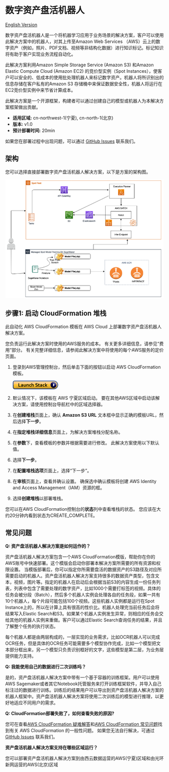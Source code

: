 # 数字资产盘活机器人

[English Version](./README.md)

数字资产盘活机器人是一个将机器学习应用于业务场景的解决方案，客户可以使用此解决方案中的机器人，对其上传至Amazon Web Services （AWS）云上的数字资产（例如，照片、PDF文档、视频等非结构化数据）进行知识标记。标记知识将有助于客户实现业务流程自动化。

此解决方案利用Amazon Simple Storage Service (Amazon S3) 和Amazon Elastic Compute Cloud (Amazon EC2) 的竞价型实例（Spot Instances），使客户可以安全的、低成本的使用批处理机器人来标记数字资产。机器人将所识别出的信息存储在客户私有的Amazon S3 存储桶中来保证数据安全性，机器人将运行在EC2竞价型实例中来节省计算成本。

此解决方案是一个开源框架，构建者可以通过创建自己的模型或机器人为本解决方案框架做出贡献。


- **适用区域:** cn-northwest-1(宁夏), cn-north-1(北京)
- **版本:** v1.0
- **预计部署时间:** 20min

如果您在部署过程中出现问题，可以通过 [GitHub Issues](https://github.com/aws-samples/spot-tag-bot-for-digital-assets/issues) 联系我们。

## 架构

您可以选择直接部署数字资产盘活机器人解决方案，以下是方案的架构图。

![Architect](assets/architect.png)

## 步骤1: 启动 CloudFormation 堆栈

此自动化 AWS CloudFormation 模板在 AWS Cloud 上部署数字资产盘活机器人解决方案。

您负责运行此解决方案时使用的AWS服务的成本。 有关更多详细信息，请参见“费用”部分。 有关完整详细信息，请参阅此解决方案中将使用的每个AWS服务的定价页面。

1. 登录到AWS管理控制台，然后单击下面的按钮以启动 AWS CloudFormation 模板。

    [![Launch Stack](assets/launch-stack.png)](https://cn-northwest-1.console.amazonaws.cn/cloudformation/home?region=cn-northwest-1#/stacks/create/template?stackName=spot-bot&templateURL=https:%2F%2Faws-solutions-reference.s3.cn-north-1.amazonaws.com.cn%2Fspot-bot%2Fv1.0.0%2Fspot-bot-china.template)
    
2. 默认情况下，该模板在 AWS 宁夏区域启动。 要在其他AWS区域中启动该解决方案，请使用控制台导航栏中的区域选择器。

3. 在**创建堆栈**页面上，确认 **Amazon S3 URL** 文本框中显示正确的模板URL，然后选择**下一步**。

4. 在**指定堆栈详细信息**页面上，为解决方案堆栈分配名称。

5. 在**参数**下，查看模板的参数并根据需要进行修改。 此解决方案使用以下默认值。

2. 选择**下一步**。

3. 在**配置堆栈选项**页面上，选择“下一步”。

4. 在**审核**页面上，查看并确认设置。 确保选中确认模板将创建 AWS Identity and Access Management（IAM）资源的框。

5. 选择**创建堆栈**以部署堆栈。

您可以在AWS CloudFormation控制台的**状态**列中查看堆栈的状态。 您应该在大约20分钟内看到状态为CREATE_COMPLETE。

## 常见问题

**Q: 资产盘活机器人解决方案是如何运作的？**

资产盘活机器人解决方案包含一个AWS CloudFormation模版，帮助你在你的AWS账号中快速部署。这个模版会启动你部署本解决方案所需要的所有资源和权限设置。
当模版部署后，你可以指定你所需要盘活的数据资产的S3路径及对应所需要启动的机器人。资产盘活机器人解决方案支持很多的数据资产类型，包含文本，视频，图片等。指定的机器人在启动后会根据当前S3的内容生成一份任务列表，列表中包含了需要处理的数字资产，比如1000个需要打标签的视频。具体的任务会被分段（Batch），然后多个机器人实例会处理各自的任务段，如果一共有10个机器人，每个片段可能包括100个视频。这些机器人实例都是运行在Spot Instance上的，所以在计算上具有很高的性价比。机器人处理完当前任务后会将结果写入Elastic Search和S3。如果某个机器人实例发生异常，则相应的任务会交给其他的机器人实例来重做。客户可以通过Elastic Search查询任务的结果，并且了解整个任务的执行状态。

每个机器人都是由两层构成的，一层实现的业务需求，比如OCR机器人可以完成OCR任务，但是具体的OCR任务可能需要多个模型协作完成，比如一个模型把文本部分框出来，另一个模型只负责识别框好的文字，这些模型是第二层，为业务层提供能力支持。

**Q: 我能使用自己的数据进行二次训练吗？**

是的，资产盘活机器人解决方案中带有一个基于容器的训练框架。用户可以使用AWS Sagemaker或者其它Notebook托管服务来打开训练框架软件，并导入自己标注过的数据进行训练。训练后的结果用户可以导出到资产盘活机器人解决方案的机器人框架中。资产盘活机器人解决方案将使用二次训练后的模型进行推理，以更好地适应不同用户的需求。

**Q: CloudFormation部署失败了，如何查看失败的原因?**

您可在查看[AWS CloudFormation 疑难解答](https://docs.aws.amazon.com/zh_cn/AWSCloudFormation/latest/UserGuide/troubleshooting.html)和[AWS CloudFormation 常见问题](https://aws.amazon.com/cn/cloudformation/faqs/?nc1=h_ls)找到有关 AWS CloudFormation 的一般性问题。
如果您无法自行解决，可通过 [GitHub Issues](https://github.com/aws-samples/spot-tag-bot-for-digital-assets/issues)
联系我们。

**资产盘活机器人解决方案支持在哪些区域运行？**

您可以部署资产盘活机器人解决方案到由西云数据运营的AWS(宁夏)区域和由光环新网运营的AWS(北京)区域
